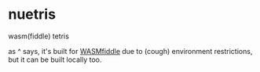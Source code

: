 # nuetris
wasm(fiddle) tetris

as ^ says, it's built for [WASMfiddle](https://wasdk.github.io/wasmfiddle) due to (cough) environment restrictions, but it can be built locally too.

